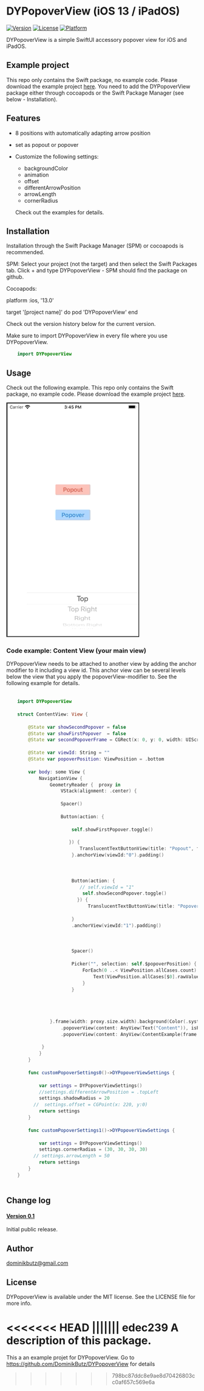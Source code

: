 # DYPopoverView (iOS 13 / iPadOS)

[![Version](https://img.shields.io/cocoapods/v/DYPopoverView.svg?style=flat)](https://cocoapods.org/pods/DYPopoverView)
[![License](https://img.shields.io/cocoapods/l/DYPopoverView.svg?style=flat)](https://cocoapods.org/pods/DYPopoverView)
[![Platform](https://img.shields.io/cocoapods/p/DYPopoverView.svg?style=flat)](https://cocoapods.org/pods/DYPopoverView)


DYPopoverView is a simple SwiftUI accessory popover view for iOS and iPadOS.

## Example project

This repo only contains the Swift package, no example code. Please download the example project [here](https://github.com/DominikButz/DYPopoverViewExample.git).
You need to add the DYPopoverView package either through cocoapods or the Swift Package Manager (see below - Installation). 

## Features

* 8 positions with automatically adapting arrow position
* set as popout or popover
* Customize the following settings:
	- backgroundColor
	- animation
	- offset
	- differentArrowPosition
	- arrowLength
	- cornerRadius

	Check out the examples for details. 


## Installation


Installation through the Swift Package Manager (SPM) or cocoapods is recommended. 

SPM:
Select your project (not the target) and then select the Swift Packages tab. Click + and type DYPopoverView - SPM should find the package on github. 

Cocoapods:

platform :ios, '13.0'

target '[project name]' do
 	pod 'DYPopoverView'
end


Check out the version history below for the current version.


Make sure to import DYPopoverView in every file where you use DYPopoverView. 

```Swift
    import DYPopoverView
```

## Usage

Check out the following example. This repo only contains the Swift package, no example code. Please download the example project [here](https://github.com/DominikButz/DYPopoverViewExample.git).


![DYPopoverView example](gitResources/example01.gif) 


### Code example: Content View (your main view)


DYPopoverView needs to be attached to another view by adding the anchor modifier to it including a view id. This anchor view can be several levels below the view that you apply the popoverView-modifier to. 
See the following example for details.

```Swift

    import DYPopoverView
    
    struct ContentView: View {
        
        @State var showSecondPopover = false
        @State var showFirstPopover  = false
        @State var secondPopoverFrame = CGRect(x: 0, y: 0, width: UIScreen.main.bounds.width * 0.75, height:150 )

        @State var viewId: String = ""
        @State var popoverPosition: ViewPosition = .bottom
        
        var body: some View {
            NavigationView {
                GeometryReader {  proxy in
                    VStack(alignment: .center) {
               
                    Spacer()
                  
                    Button(action: {

                        self.showFirstPopover.toggle()
                           
                       }) {
                           TranslucentTextButtonView(title: "Popout", foregroundColor: .red, backgroundColor: .red, frameWidth: 100)
                        }.anchorView(viewId:"0").padding()
                           
                    
          
                        Button(action: {
                           // self.viewId = "1"
                            self.showSecondPopover.toggle()
                          }) {
                              TranslucentTextButtonView(title: "Popover", foregroundColor: .accentColor, backgroundColor: .accentColor, frameWidth: 100)
                              
                        }
                        .anchorView(viewId:"1").padding()
            
               
                    
                        Spacer()
                    
                        Picker("", selection: self.$popoverPosition) {
                            ForEach(0 ..< ViewPosition.allCases.count) {
                                Text(ViewPosition.allCases[$0].rawValue).tag(ViewPosition.allCases[$0])
                            }
                        }
                        
                    
                    
                    
                }.frame(width: proxy.size.width).background(Color(.systemBackground))
                    .popoverView(content: AnyView(Text("Content")), isPresented: self.$showFirstPopover, frame: .constant(CGRect(x: 0, y: 0, width: 150, height: 150)), popoverType: .popout, position: self.popoverPosition, viewId: "0", settings: self.customPopoverSettings0())
                    .popoverView(content: AnyView(ContentExample(frame: self.$secondPopoverFrame, show:self.$showSecondPopover)), isPresented: self.$showSecondPopover, frame: self.$secondPopoverFrame, popoverType: .popover, position: self.popoverPosition, viewId: "1", settings: self.customPopoverSettings1())

             }
            }
        }
        
        func customPopoverSettings0()->DYPopoverViewSettings {
            
            var settings = DYPopoverViewSettings()
            //settings.differentArrowPosition = .topLeft
            settings.shadowRadius = 20
          //  settings.offset = CGPoint(x: 220, y:0)
            return settings
        }
        
        func customPopoverSettings1()->DYPopoverViewSettings {
            
            var settings = DYPopoverViewSettings()
            settings.cornerRadius = (30, 30, 30, 30)
          // settings.arrowLength = 50
            return settings
        }
    }
   

```


## Change log


#### [Version 0.1](https://github.com/DominikButz/DYPopoverView/releases/tag/0.1)

Initial public release. 


## Author

dominikbutz@gmail.com

## License

DYPopoverView is available under the MIT license. See the LICENSE file for more info.


<<<<<<< HEAD
||||||| edec239
A description of this package.
=======
This a an example projet for DYPopoverView. 
Go to https://github.com/DominikButz/DYPopoverView for details


>>>>>>> 798bc87ddc8e9ae8d70426803cc0af657c569e6a
